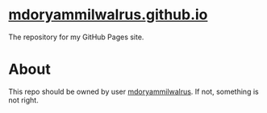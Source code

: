 # [mdoryammilwalrus.github.io](https://mdoryammilwalrus.github.io/)
The repository for my GitHub Pages site.
# About
This repo should be owned by user [mdoryammilwalrus](https://github.com/mdoryammilwalrus/). If not, something is not right.
